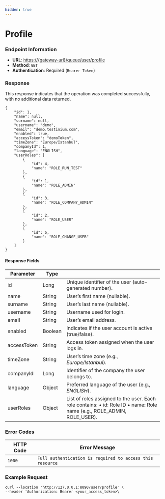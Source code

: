 ```yaml
---
hidden: true
---
```


# Profile

### Endpoint Information

* **URL**: [https://{gateway-url}/queue/user/profile](https://{gateway-url}/queue/user/profile)
* **Method**: `GET`
* **Authentication**: Required (`Bearer Token`)



### Response

This response indicates that the operation was completed successfully, with no additional data returned.

```
{
    "id": 1,
    "name": null,
    "surname": null,
    "username": "demo",
    "email": "demo.testinium.com",
    "enabled": true,
    "accessToken": "demoToken",
    "timeZone": "Europe/Istanbul",
    "companyId": 1,
    "language": "ENGLISH",
    "userRoles": [
        {
            "id": 4,
            "name": "ROLE_RUN_TEST"
        },
        {
            "id": 1,
            "name": "ROLE_ADMIN"
        },
        {
            "id": 3,
            "name": "ROLE_COMPANY_ADMIN"
        },
        {
            "id": 2,
            "name": "ROLE_USER"
        },
        {
            "id": 5,
            "name": "ROLE_CHANGE_USER"
        }
    ]
}
```

#### Response Fields

| Parameter   | Type    |                                                                                                                          |
| ----------- | ------- | ------------------------------------------------------------------------------------------------------------------------ |
| id          | Long    | Unique identifier of the user (auto-generated number).                                                                   |
| name        | String  | User’s first name (nullable).                                                                                            |
| surname     | String  | User’s last name (nullable).                                                                                             |
| username    | String  | Username used for login.                                                                                                 |
| email       | String  | User’s email address.                                                                                                    |
| enabled     | Boolean | Indicates if the user account is active (true/false).                                                                    |
| accessToken | String  | Access token assigned when the user logs in.                                                                             |
| timeZone    | String  | User’s time zone (e.g., _Europe/Istanbul_).                                                                              |
| companyId   | Long    | Identifier of the company the user belongs to.                                                                           |
| language    | Object  | Preferred language of the user (e.g., _ENGLISH_).                                                                        |
| userRoles   | Object  | List of roles assigned to the user. Each role contains: • id: Role ID • name: Role name (e.g., ROLE\_ADMIN, ROLE\_USER). |

### Error Codes

| HTTP Code | Error Message                                             |
| --------- | --------------------------------------------------------- |
| `1000`    | `Full authentication is required to access this resource` |

### Example Request

```
curl --location 'http://127.0.0.1:8090/user/profile' \
--header 'Authorization: Bearer <your_access_token>\
```
